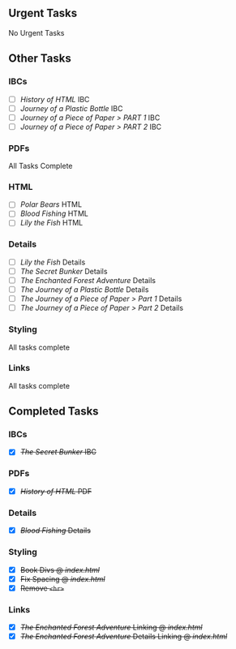 ## Urgent Tasks

No Urgent Tasks

## Other Tasks

### IBCs

- [ ] _History of HTML_ IBC
- [ ] _Journey of a Plastic Bottle_ IBC
- [ ] _Journey of a Piece of Paper > PART 1_ IBC
- [ ] _Journey of a Piece of Paper > PART 2_ IBC

### PDFs

All Tasks Complete

### HTML

- [ ] _Polar Bears_ HTML
- [ ] _Blood Fishing_ HTML
- [ ] _Lily the Fish_ HTML

### Details

- [ ] _Lily the Fish_ Details
- [ ] _The Secret Bunker_ Details
- [ ] _The Enchanted Forest Adventure_ Details
- [ ] _The Journey of a Plastic Bottle_ Details
- [ ] _The Journey of a Piece of Paper > Part 1_ Details
- [ ] _The Journey of a Piece of Paper > Part 2_ Details

### Styling

All tasks complete

### Links

All tasks complete

## Completed Tasks

### IBCs

- [x] ~~_The Secret Bunker_ IBC~~

### PDFs
- [x] ~~_History of HTML_ PDF~~

### Details
- [x] ~~_Blood Fishing_ Details~~

### Styling

- [x] ~~Book Divs @ _index.html_~~
- [x] ~~Fix Spacing @ _index.html_~~
- [x] ~~Remove `<hr>`~~

### Links

- [x] ~~_The Enchanted Forest Adventure_ Linking @ _index.html_~~
- [x] ~~_The Enchanted Forest Adventure_ Details Linking @ _index.html_~~

